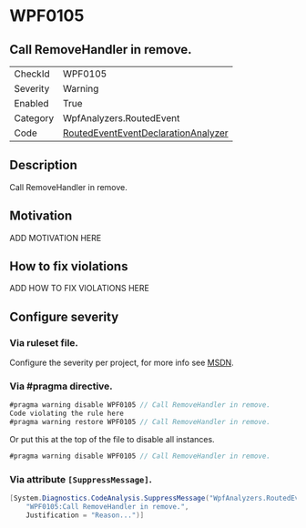 # WPF0105
## Call RemoveHandler in remove.

<!-- start generated table -->
<table>
  <tr>
    <td>CheckId</td>
    <td>WPF0105</td>
  </tr>
  <tr>
    <td>Severity</td>
    <td>Warning</td>
  </tr>
  <tr>
    <td>Enabled</td>
    <td>True</td>
  </tr>
  <tr>
    <td>Category</td>
    <td>WpfAnalyzers.RoutedEvent</td>
  </tr>
  <tr>
    <td>Code</td>
    <td><a href="https://github.com/DotNetAnalyzers/WpfAnalyzers/blob/master/WpfAnalyzers/NodeAnalyzers/RoutedEventEventDeclarationAnalyzer.cs">RoutedEventEventDeclarationAnalyzer</a></td>
  </tr>
</table>
<!-- end generated table -->

## Description

Call RemoveHandler in remove.

## Motivation

ADD MOTIVATION HERE

## How to fix violations

ADD HOW TO FIX VIOLATIONS HERE

<!-- start generated config severity -->
## Configure severity

### Via ruleset file.

Configure the severity per project, for more info see [MSDN](https://msdn.microsoft.com/en-us/library/dd264949.aspx).

### Via #pragma directive.
```C#
#pragma warning disable WPF0105 // Call RemoveHandler in remove.
Code violating the rule here
#pragma warning restore WPF0105 // Call RemoveHandler in remove.
```

Or put this at the top of the file to disable all instances.
```C#
#pragma warning disable WPF0105 // Call RemoveHandler in remove.
```

### Via attribute `[SuppressMessage]`.

```C#
[System.Diagnostics.CodeAnalysis.SuppressMessage("WpfAnalyzers.RoutedEvent", 
    "WPF0105:Call RemoveHandler in remove.", 
    Justification = "Reason...")]
```
<!-- end generated config severity -->